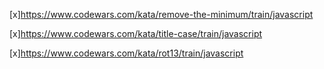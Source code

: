 
[x]https://www.codewars.com/kata/remove-the-minimum/train/javascript



[x]https://www.codewars.com/kata/title-case/train/javascript



[x]https://www.codewars.com/kata/rot13/train/javascript


